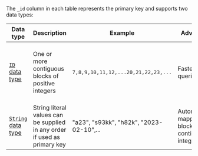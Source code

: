 The `_id` column in each table represents the primary key and supports two data types:

| Data type | Description | Example | Advantage | Disadvantage |
|---|---|---|---|---|
| [`ID` data type](/docs/sql-guide/data-types/data-type-id) | One or more contiguous blocks of positive integers | `7,8,9,10,11,12,...20,21,22,23,...` | Faster queries | **Warning:** performance and storage are adversely affected if values are non-contiguous |
| [`String` data type](/docs/sql-guide/data-types/data-type-string) | String literal values can be supplied in any order if used as primary key | "a23", "s93kk", "h82k", "2023-02-10",... | Automatically mapped to blocks of contiguous integers | Higher storage and performance costs |
